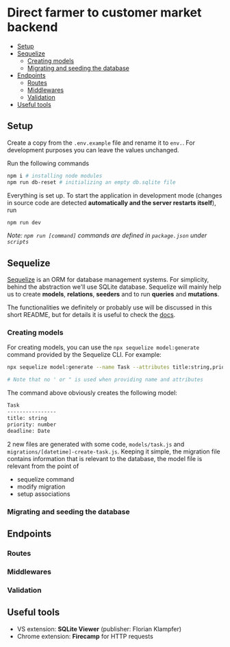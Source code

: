 # Direct farmer to customer market backend

- [Setup](#setup)
- [Sequelize](#sequelize)
    - [Creating models](#creating-models)
    - [Migrating and seeding the database](#seeding-the-database)
- [Endpoints](#endpoints)
    - [Routes](#routes)
    - [Middlewares](#middlewares)
    - [Validation](#validation)
- [Useful tools](#useful-tools)

## Setup

Create a copy from the `.env.example` file and rename it to `env.`. For development purposes you can leave the values unchanged.

Run the following commands

```bash
npm i # installing node modules
npm run db-reset # initializing an empty db.sqlite file
```

Everything is set up. To start the application in development mode (changes in source code are detected **automatically and the server restarts itself**), run

```bash
npm run dev
```

_Note: `npm run [command]` commands are defined in `package.json` under `scripts`_

## Sequelize

[Sequelize](https://sequelize.org/) is an ORM for database management systems. For simplicity, behind the abstraction we'll use SQLite database. Sequelize will mainly help us to create **models**, **relations**, **seeders** and to run **queries** and **mutations**. 

The functionalities we definitely or probably use will be discussed in this short README, but for details it is useful to check the [docs](https://sequelize.org/docs/v6/).

### Creating models

For creating models, you can use the `npx sequelize model:generate` command provided by the Sequelize CLI. For example:

```bash
npx sequelize model:generate --name Task --attributes title:string,priority:number,deadline:Date

# Note that no ' or " is used when providing name and attributes
```

The command above obviously creates the following model:
```bash
Task
----------------
title: string
priority: number
deadline: Date
```

2 new files are generated with some code, `models/task.js` and `migrations/[datetime]-create-task.js`. Keeping it simple, the migration file contains information that is relevant to the database, the model file is relevant from the point of 

- sequelize command
- modify migration
- setup associations

### Migrating and seeding the database

## Endpoints

### Routes

### Middlewares

### Validation

## Useful tools

- VS extension: **SQLite Viewer** (publisher: Florian Klampfer)
- Chrome extension: **Firecamp** for HTTP requests